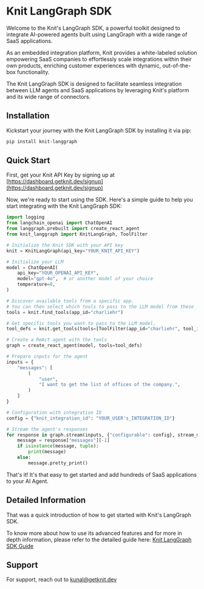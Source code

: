 # Knit LangGraph SDK

Welcome to the Knit's LangGraph SDK, a powerful toolkit designed to integrate AI-powered agents built using LangGraph with a wide range of SaaS applications. 

As an embedded integration platform, Knit provides a white-labeled solution empowering SaaS companies to effortlessly scale integrations within their own products, enriching customer experiences with dynamic, out-of-the-box functionality.

The Knit LangGraph SDK is designed to facilitate seamless integration between LLM agents and SaaS applications by leveraging Knit's platform and its wide range of connectors. 

## Installation

Kickstart your journey with the Knit LangGraph SDK by installing it via pip:

```bash
pip install knit-langgraph
```

## Quick Start

First, get your Knit API Key by signing up at [https://dashboard.getknit.dev/signup](https://dashboard.getknit.dev/signup)

Now, we're ready to start using the SDK. Here's a simple guide to help you start integrating with the Knit LangGraph SDK:

```python
import logging
from langchain_openai import ChatOpenAI
from langgraph.prebuilt import create_react_agent
from knit_langgraph import KnitLangGraph, ToolFilter

# Initialize the Knit SDK with your API key
knit = KnitLangGraph(api_key="YOUR_KNIT_API_KEY")

# Initialize your LLM
model = ChatOpenAI(
    api_key="YOUR_OPENAI_API_KEY",
    model="gpt-4o",  # or another model of your choice
    temperature=0,
)

# Discover available tools from a specific app.
# You can then select which tools to pass to the LLM model from these
tools = knit.find_tools(app_id="charliehr")

# Get specific tools you want to pass to the LLM model.
tool_defs = knit.get_tools(tools=[ToolFilter(app_id="charliehr", tool_ids=[tool.tool_id for tool in tools])])

# Create a ReAct agent with the tools
graph = create_react_agent(model, tools=tool_defs)

# Prepare inputs for the agent
inputs = {
    "messages": [
        (
            "user",
            "I want to get the list of offices of the company.",
        )
    ]
}

# Configuration with integration ID
config = {"knit_integration_id": "YOUR_USER's_INTEGRATION_ID"}

# Stream the agent's responses
for response in graph.stream(inputs, {"configurable": config}, stream_mode="values"):
    message = response["messages"][-1]
    if isinstance(message, tuple):
        print(message)
    else:
        message.pretty_print()
```

That's it! It's that easy to get started and add hundreds of SaaS applications to your AI Agent. 

## Detailed Information
That was a quick introduction of how to get started with Knit's LangGraph SDK. 

To know more about how to use its advanced features and for more in depth information, please refer to the detailed guide here: [Knit LangGraph SDK Guide](https://developers.getknit.dev/docs/knit-ai-lanngraph-sdk)

## Support

For support, reach out to kunal@getknit.dev